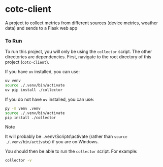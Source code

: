 # cotc-client
A project to collect metrics from different sources (device metrics, weather data) and sends to a Flask web app

### To Run
To run this project, you will only be using the `collector` script. The other directories are dependencies.
First, navigate to the root directory of this project (`cotc-client`).

If you have `uv` installed, you can use:
```sh
uv venv
source ./.venv/bin/activate
uv pip install ./collector
```

If you do not have `uv` installed, you can use:
```sh
py -m venv .venv
source ./.venv/bin/activate
pip install ./collector
```

> [!NOTE]  
> It will probably be .\.venv\Scripts\activate (rather than `source ./.venv/bin/activate`) if you are on Windows.


You should then be able to run the `collector` script. For example:
```sh
collector -v
```
